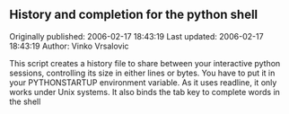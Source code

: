 ## History and completion for the python shell 
Originally published: 2006-02-17 18:43:19 
Last updated: 2006-02-17 18:43:19 
Author: Vinko Vrsalovic 
 
This script creates a history file to share between your interactive python sessions, controlling its size in either lines or bytes. You have to put it in your PYTHONSTARTUP environment variable. As it uses readline, it only works under Unix systems. It also binds the tab key to complete words in the shell